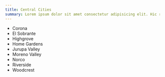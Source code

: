 ```yaml
---
title: Central Cities
summary: Lorem ipsum dolor sit amet consectetur adipisicing elit. Hic rerum earum quos explicabo suscipit maxime iste qui nihil. Reiciendis asperiores minus necessitatibus
---
```


* Corona
* El Sobrante
* Highgrove
* Home Gardens
* Jurupa Valley
* Moreno Valley
* Norco
* Riverside
* Woodcrest
